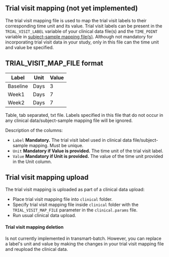 Trial visit mapping (not yet implemented)
-----------------------------

The trial visit mapping file is used to map the trial visit labels to their corresponding time unit and its value. Trial visit labels can be present in the `TRIAL_VISIT_LABEL` variable of your clinical data file(s) and the `TIME_POINT` variable in [subject-sample mapping file(s)](subject-sample-mapping.md). Although not mandatory for incorporating trial visit data in your study, only in this file can the time unit and value be specified.

TRIAL_VISIT_MAP_FILE format
------------
|Label          |Unit     |     Value    |
|---------------|---------|--------------|
|Baseline       |Days     |3             |
|Week1          |Days     |7             |
|Week2          |Days     |7             |

Table, tab separated, txt file. Labels specified in this file that do not occur in any clinical data/subject-sample mapping file will be ignored.

Description of the columns:
- `Label` **Mandatory.** The trial visit label used in clinical data file/subject-sample mapping. Must be unique.
- `Unit` **Mandatory if Value is provided.** The time unit of the trial visit label.
- `Value` **Mandatory if Unit is provided.** The value of the time unit provided in the Unit column.

Trial visit mapping upload
------------
The trial visit mapping is uploaded as part of a clinical data upload:
- Place trial visit mapping file into `clinical` folder.
- Specify trial visit mapping file inside `clinical` folder with the `TRIAL_VISIT_MAP_FILE` parameter in the `clinical.params` file.
- Run usual clinical data upload.

#### Trial visit mapping deletion
Is not currently implemented in transmart-batch. However, you can replace a label's unit and value by making the changes in your trial visit mapping file and reupload the clinical data.
